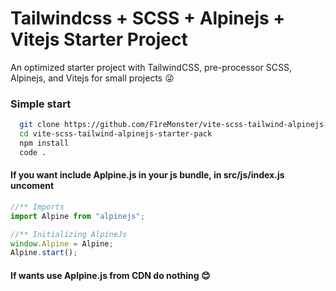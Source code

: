 
# Tailwindcss + SCSS + Alpinejs + Vitejs Starter Project

An optimized starter project with TailwindCSS, pre-processor SCSS, Alpinejs, and Vitejs for small projects  😜

### Simple start
```bash
  git clone https://github.com/F1reMonster/vite-scss-tailwind-alpinejs-starter-pack.git
  cd vite-scss-tailwind-alpinejs-starter-pack
  npm install
  code .
```

#### If you want include Aplpine.js in your js bundle, in src/js/index.js uncoment 
```javascript
//** Imports
import Alpine from "alpinejs";

//** Initializing AlpineJs
window.Alpine = Alpine;
Alpine.start();
```

#### If wants use Aplpine.js from CDN do nothing 😊️
